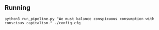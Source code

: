 ## Running

`python3 run_pipeline.py "We must balance conspicuous consumption with conscious capitalism." ./config.cfg`
